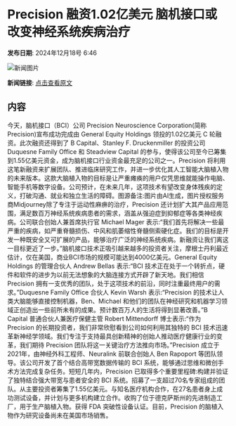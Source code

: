 # Precision 融资1.02亿美元 脑机接口或改变神经系统疾病治疗

**发布日期**: 2024年12月18号 6:46

![新闻图片](https://pic.chinaz.com/picmap/202307181533357582_13.jpg)

**新闻链接**: [点击查看原文](https://www.aibase.com/zh/news/14072)

## 内容

今天，脑机接口（BCI）公司 Precision Neuroscience Corporation(简称 Precision)宣布成功完成由 General Equity Holdings 领投的1.02亿美元 C 轮融资。此次融资还得到了 B Capital、Stanley F. Druckenmiller 的投资公司 Duquesne Family Office 和 Steadview Capital 的参与，使得该公司至今已筹集到1.55亿美元资金，成为脑机接口行业资金最充足的公司之一。Precision 将利用这笔新融资来扩展团队、推进临床研究工作，并进一步优化其人工智能大脑植入物的未来版本。这款大脑植入物的目标是让严重瘫痪的用户仅凭思维就能操作电脑、智能手机等数字设备。公司预计，在未来几年，这项技术有望改变身体残疾的定义，打破沟通、就业和独立生活的障碍。图源备注:图片由AI生成，图片授权服务商Midjourney除了专注于运动性麻痹的治疗，Precision 还计划扩大其产品应用范围，满足数百万神经系统疾病患者的需求，涵盖从强迫症到抑郁症等各类神经疾病。公司联合创始人兼首席执行官 Michael Mager 表示:“我们首先将解决一些最严重的疾病，如严重脊髓损伤、中风和肌萎缩性脊髓侧索硬化症。我们的目标是开发一种既安全又可扩展的产品，能够治疗广泛的神经系统疾病。新融资让我们离这一目标更近了一步。”脑机接口技术正吸引越来越多的投资者关注，摩根士丹利最近估计，仅在美国，商业BCI市场的规模可能达到4000亿美元。General Equity Holdings 的管理合伙人 Andrew Bellas 表示:“BCI 技术正在处于一个转折点，硬件和软件的进步为以前无法想象的大脑连接方式开辟了新天地。我们相信 Precision 拥有一支优秀的团队，处于这项技术的前沿，同时注重最终用户的需求。”Duquesne Family Office 合伙人 Kevin Warsh 表示:“Precision 的技术让人类大脑能够直接控制机器，Ben、Michael 和他们的团队在神经研究和机器学习领域正创造出一些前所未有的成果。预计数百万人的生活将得到显著改善。”B Capital 普通合伙人兼医疗保健主管 Robert Mittendorff 博士表示:“作为 Precision 的长期投资者，我们非常欣慰看到公司如何利用其独特的 BCI 技术迅速革新神经学领域。我们专注于支持最具创新精神的创始人推动医疗健康行业的变革，我们期待 Precision 团队将这一关键治疗方法推向市场。”Precision 成立于2021年，由神经外科工程师、Neuralink 前联合创始人 Ben Rapoport 等团队领导。该公司开发了首个结合高带宽数据传输的 BCI 系统，能够通过思维和微创手术方法完成复杂任务。短短几年内，Precision 已取得多个重要里程碑:构建并验证了独特结合强大带宽与患者安全的 BCI 系统。招募了一支超过70名专家组成的团队。从主要投资者筹集了1.55亿美元。与知名医疗机构合作，在27名患者身上成功测试设备，并计划与更多机构建立合作。收购了位于德克萨斯州的先进制造工厂，用于生产脑植入物。获得 FDA 突破性设备认证。目前，Precision 的脑植入物作为研究设备尚未在美国市场销售。

